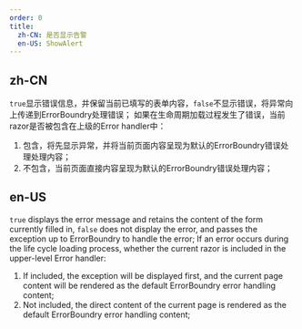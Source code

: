 ```yaml
---
order: 0
title:
  zh-CN: 是否显示告警
  en-US: ShowAlert
---
```


## zh-CN

 `true`显示错误信息，并保留当前已填写的表单内容，`false`不显示错误，将异常向上传递到ErrorBoundry处理错误；
 如果在生命周期加载过程发生了错误，当前razor是否被包含在上级的Error handler中：
 1. 包含，将先显示异常，并将当前页面内容呈现为默认的ErrorBoundry错误处理处理内容；
 2. 不包含，当前页面直接内容呈现为默认的ErrorBoundry错误处理内容；

## en-US

`true` displays the error message and retains the content of the form currently filled in, `false` does not display the error, and passes the exception up to ErrorBoundry to handle the error;
  If an error occurs during the life cycle loading process, whether the current razor is included in the upper-level Error handler:
  1. If included, the exception will be displayed first, and the current page content will be rendered as the default ErrorBoundry error handling content;
  2. Not included, the direct content of the current page is rendered as the default ErrorBoundry error handling content;

